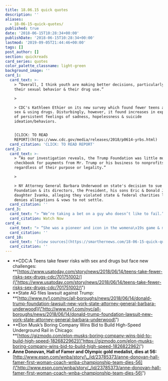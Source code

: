 ```yaml
---
title: 18.06.15 quick quotes
description: ''
aliases:
  - 18-06-15-quick-quotes/
published: true
date: '2018-06-15T10:28:34+00:00'
publishDate: '2018-06-15T10:28:34+00:00'
lastmod: '2019-09-05T21:44:46+00:00'
tags: []
post_author: []
section: quickreads
card_series: quotes
color_palette_classname: light-green
background_image: ''
card_1:
  card_text: >-
    > “Overall, I think youth are making better decisions, particularly about
    their sexual behavior & their drug use.”

    > 

    > CDC's Kathleen Ethier on its new survey which found fewer teens are having
    sex & using drugs. Disturbingly, however, it found increases in experiences
    of persistent feelings of sadness, hopelessness & suicide
    ideation/behaviors.


    [CLICK: TO READ
    REPORT](https://www.cdc.gov/media/releases/2018/p0614-yrbs.html)
  card_citation: 'CLICK: TO READ REPORT'
card_2:
  card_text: >-
    > “As our investigation reveals, the Trump Foundation was little more than a
    checkbook for payments from Mr. Trump or his business to nonprofits,
    regardless of their purpose or legality.”

    > 

    > NY Attorney General Barbara Underwood on state's decision to sue the Trump
    Foundation & its directors, the President, his sons Eric & Donald Jr. and
    daughter Ivanka, alleging they violated state & federal charities law. Trump
    denies allegations & vows to not settle.
  card_citation: ''
card_3:
  card_text: "> “We’re taking a bet on a guy who doesn’t like to fail.”\n> \n> Chicago Mayor Rahm Emanuel after selecting Elon Musk's Boring company to build an underground high-speed rail line from downtown Chicago to Oa\x19Hare Intl Airport. Trip will take 12 mins while current above-ground trains take approx 45 mins. The Mayor says the project \"won't cost taxpayers a single penny.\" Musk is also working on a similar project in L.A.\n\n[Watch Now](https://www.youtube.com/embed/tfV8z2JY_bI?enablejsapi=1&autoplay=1&rel=0)"
  card_citation: Watch Now
card_4:
  card_text: "> “She was a pioneer and icon in the womena\x19s game & made a profound and lasting impact at all levels as a player, coach, colleague & friend.”\n> \n> Val Ackerman, the WNBAa\x19s first president, on the death of Hall of Famer & Olympic Gold Medalist Anne Donovan. The 6-foot-8 center coached both in college & the WNBA died Wednesday of heart failure. She became the first female coach & the youngest person (42) to win a title in the WNBA, guiding the Seattle Storm to a championship in 2004."
  card_citation: ''
card_10:
  card_text: '[view sources](https://smarthernews.com/18-06-15-quick-quotes/)'
  card_citation: ''
---
```

*   **CDC:A Teens take fewer risks with sex and drugs but face new challenges:  
    **[https://www.usatoday.com/story/news/2018/06/14/teens-take-fewer-risks-sex-drugs-cdc/701751002/](\"https://www.usatoday.com/story/news/2018/06/14/teens-take-fewer-risks-sex-drugs-cdc/701751002/\")
*   **State AG files lawsuit against Trump:  
    **[http://www.ny1.com/nyc/all-boroughs/news/2018/06/14/donald-trump-foundation-lawsuit-new-york-state-attorney-general-barbara-underwood](\"http://www.ny1.com/nyc/all-boroughs/news/2018/06/14/donald-trump-foundation-lawsuit-new-york-state-attorney-general-barbara-underwood\")
*   **Elon Musk’s Boring Company Wins Bid to Build High-Speed Underground Rail in Chicago:  
    **[https://gizmodo.com/elon-musks-boring-company-wins-bid-to-build-high-speed-1826822962](\"https://gizmodo.com/elon-musks-boring-company-wins-bid-to-build-high-speed-1826822962\")
*   **Anne Donovan, Hall of Famer and Olympic gold medalist, dies at 56:**  
    [http://www.espn.com/wnba/story/\_/id/23785373/anne-donovan-hall-famer-first-woman-coach-wnba-championship-team-dies-56](\"http://www.espn.com/wnba/story/_/id/23785373/anne-donovan-hall-famer-first-woman-coach-wnba-championship-team-dies-56\")